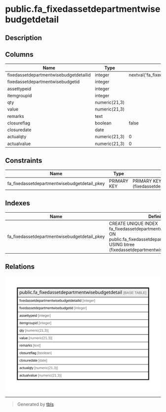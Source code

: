 # public.fa_fixedassetdepartmentwisebudgetdetail

## Description

## Columns

| Name | Type | Default | Nullable | Children | Parents | Comment |
| ---- | ---- | ------- | -------- | -------- | ------- | ------- |
| fixedassetdepartmentwisebudgetdetailid | integer | nextval('fa_fixedassetdepartmentwisebu_fixedassetdepartmentwisebudg_seq1'::regclass) | false |  |  |  |
| fixedassetdepartmentwisebudgetid | integer |  | true |  |  |  |
| assettypeid | integer |  | true |  |  |  |
| itemgroupid | integer |  | true |  |  |  |
| qty | numeric(21,3) |  | true |  |  |  |
| value | numeric(21,3) |  | false |  |  |  |
| remarks | text |  | true |  |  |  |
| closureflag | boolean | false | true |  |  |  |
| closuredate | date |  | true |  |  |  |
| actualqty | numeric(21,3) | 0 | false |  |  |  |
| actualvalue | numeric(21,3) | 0 | false |  |  |  |

## Constraints

| Name | Type | Definition |
| ---- | ---- | ---------- |
| fa_fixedassetdepartmentwisebudgetdetail_pkey | PRIMARY KEY | PRIMARY KEY (fixedassetdepartmentwisebudgetdetailid) |

## Indexes

| Name | Definition |
| ---- | ---------- |
| fa_fixedassetdepartmentwisebudgetdetail_pkey | CREATE UNIQUE INDEX fa_fixedassetdepartmentwisebudgetdetail_pkey ON public.fa_fixedassetdepartmentwisebudgetdetail USING btree (fixedassetdepartmentwisebudgetdetailid) |

## Relations

![er](public.fa_fixedassetdepartmentwisebudgetdetail.svg)

---

> Generated by [tbls](https://github.com/k1LoW/tbls)

